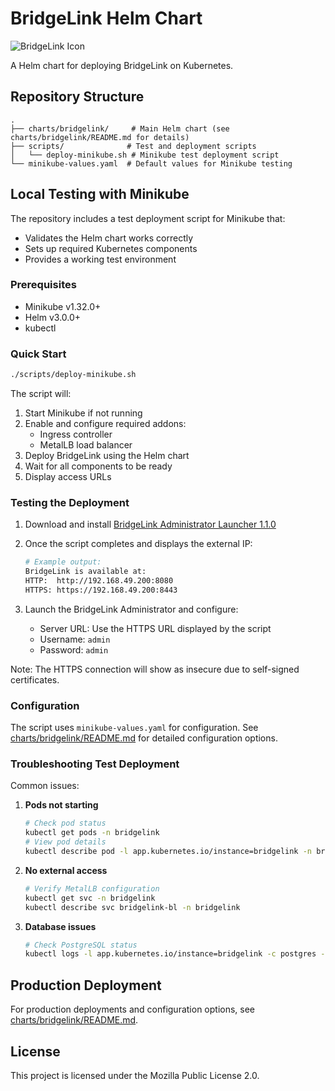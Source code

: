 # BridgeLink Helm Chart

![BridgeLink Icon](https://avatars.githubusercontent.com/u/116584698)

A Helm chart for deploying BridgeLink on Kubernetes.

## Repository Structure

```
.
├── charts/bridgelink/     # Main Helm chart (see charts/bridgelink/README.md for details)
├── scripts/              # Test and deployment scripts
│   └── deploy-minikube.sh # Minikube test deployment script
└── minikube-values.yaml  # Default values for Minikube testing
```

## Local Testing with Minikube

The repository includes a test deployment script for Minikube that:
- Validates the Helm chart works correctly
- Sets up required Kubernetes components
- Provides a working test environment

### Prerequisites

- Minikube v1.32.0+
- Helm v3.0.0+
- kubectl

### Quick Start

```bash
./scripts/deploy-minikube.sh
```

The script will:
1. Start Minikube if not running
2. Enable and configure required addons:
   - Ingress controller
   - MetalLB load balancer
3. Deploy BridgeLink using the Helm chart
4. Wait for all components to be ready
5. Display access URLs

### Testing the Deployment

1. Download and install [BridgeLink Administrator Launcher 1.1.0](https://www.innovarhealthcare.com/bridgelink-downloads#comp-mg0zikp4)

2. Once the script completes and displays the external IP:
   ```bash
   # Example output:
   BridgeLink is available at:
   HTTP:  http://192.168.49.200:8080
   HTTPS: https://192.168.49.200:8443
   ```

3. Launch the BridgeLink Administrator and configure:
   - Server URL: Use the HTTPS URL displayed by the script
   - Username: `admin`
   - Password: `admin`

Note: The HTTPS connection will show as insecure due to self-signed certificates.

### Configuration

The script uses `minikube-values.yaml` for configuration. See [charts/bridgelink/README.md](charts/bridgelink/README.md) for detailed configuration options.

### Troubleshooting Test Deployment

Common issues:

1. **Pods not starting**
   ```bash
   # Check pod status
   kubectl get pods -n bridgelink
   # View pod details
   kubectl describe pod -l app.kubernetes.io/instance=bridgelink -n bridgelink
   ```

2. **No external access**
   ```bash
   # Verify MetalLB configuration
   kubectl get svc -n bridgelink
   kubectl describe svc bridgelink-bl -n bridgelink
   ```

3. **Database issues**
   ```bash
   # Check PostgreSQL status
   kubectl logs -l app.kubernetes.io/instance=bridgelink -c postgres -n bridgelink
   ```

## Production Deployment

For production deployments and configuration options, see [charts/bridgelink/README.md](charts/bridgelink/README.md).

## License

This project is licensed under the Mozilla Public License 2.0.